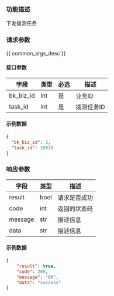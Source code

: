 ### 功能描述

下发拨测任务

### 请求参数

{{ common_args_desc }}

#### 接口参数

| 字段        | 类型  | 必选 | 描述     |
|-----------|-----|----|--------|
| bk_biz_id | int | 是  | 业务ID   |
| task_id   | int | 是  | 拨测任务ID |

#### 示例数据

```json
{
  "bk_biz_id": 2,
  "task_id": 10018
}
```

### 响应参数

| 字段    | 类型    | 描述         |
| ------- |-------| ------------ |
| result  | bool  | 请求是否成功 |
| code    | int   | 返回的状态码 |
| message | str   | 描述信息     |
| data    | str   | 描述信息         |

#### 示例数据

```json
{
    "result": true,
    "code": 200,
    "message": "OK",
    "data": "success"
}
```

